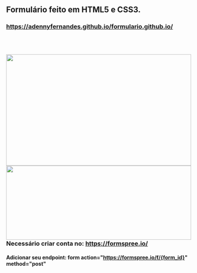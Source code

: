 ## Formulário feito em HTML5 e CSS3.
### https://adennyfernandes.github.io/formulario.github.io/

<br><br><p><img src="https://github.com/AdennyFernandes/formulario.github.io/blob/0adab47c4a648c7366de1bdad3fe84a42d9f3794/layoutform.png" width="500" height="300" align="left">
  
<br><br><p><img src="https://github.com/AdennyFernandes/formulario.github.io/blob/b184c0ef7ae60ba239d148eff685b0ede1200f8e/form.png" width="500" height="200" align="left"><br><br>


### Necessário criar conta no: https://formspree.io/

#### Adicionar seu endpoint: form action="https://formspree.io/f/{form_id}" method="post"<br>





